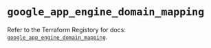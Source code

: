 # `google_app_engine_domain_mapping`

Refer to the Terraform Registory for docs: [`google_app_engine_domain_mapping`](https://registry.terraform.io/providers/hashicorp/google/4.62.1/docs/resources/app_engine_domain_mapping).
